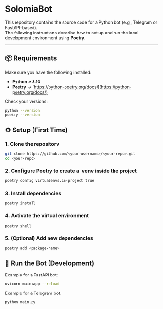 # SolomiaBot

This repository contains the source code for a Python bot (e.g., Telegram or FastAPI-based).  
The following instructions describe how to set up and run the local development environment using **Poetry**.

---

## 📦 Requirements

Make sure you have the following installed:

- **Python ≥ 3.10**
- **Poetry** → [https://python-poetry.org/docs/](https://python-poetry.org/docs/)

Check your versions:
```bash
python --version
poetry --version
```

## ⚙️ Setup (First Time)

### 1. Clone the repository

```bash
git clone https://github.com/<your-username>/<your-repo>.git
cd <your-repo>
```

### 2. Configure Poetry to create a .venv inside the project

```bash
poetry config virtualenvs.in-project true
```

### 3. Install dependencies

```bash
poetry install
```

### 4. Activate the virtual environment

```bash
poetry shell
```

### 5. (Optional) Add new dependencies

```bash
poetry add <package-name>
```

## 🚀 Run the Bot (Development)

Example for a FastAPI bot:
```bash
uvicorn main:app --reload
```

Example for a Telegram bot:
```bash
python main.py
```